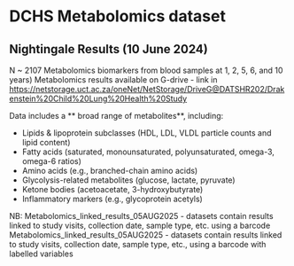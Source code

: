 # DCHS Metabolomics dataset 			 				 

## Nightingale Results (10 June 2024) 
N ~ 2107  Metabolomics biomarkers from  blood samples at 1, 2, 5, 6, and 10 years)
Metabolomics results available on G-drive - link in https://netstorage.uct.ac.za/oneNet/NetStorage/DriveG@DATSHR202/Drakenstein%20Child%20Lung%20Health%20Study


Data includes a ** broad range of metabolites**, including:
- Lipids & lipoprotein subclasses (HDL, LDL, VLDL particle counts and lipid content)
- Fatty acids (saturated, monounsaturated, polyunsaturated, omega-3, omega-6 ratios)
- Amino acids (e.g., branched-chain amino acids)
- Glycolysis-related metabolites (glucose, lactate, pyruvate)
- Ketone bodies (acetoacetate, 3-hydroxybutyrate)
- Inflammatory markers (e.g., glycoprotein acetyls)

NB: Metabolomics_linked_results_05AUG2025 - datasets contain results linked to study visits, collection date, sample type, etc. using a barcode 
Metabolomics_linked_results_05AUG2025 - datasets contain results linked to study visits, collection date, sample type, etc., using a barcode with labelled variables

